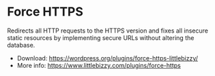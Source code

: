 # Force HTTPS

Redirects all HTTP requests to the HTTPS version and fixes all insecure static resources by implementing secure URLs without altering the database.

* Download: https://wordpress.org/plugins/force-https-littlebizzy/
* More info: https://www.littlebizzy.com/plugins/force-https
